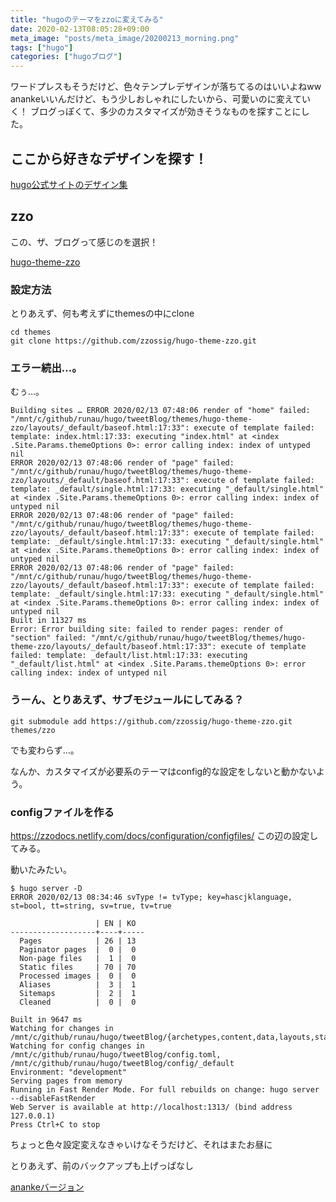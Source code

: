 ```yaml
---
title: "hugoのテーマをzzoに変えてみる"
date: 2020-02-13T08:05:28+09:00
meta_image: "posts/meta_image/20200213_morning.png"
tags: ["hugo"]
categories: ["hugoブログ"]
---
```


ワードプレスもそうだけど、色々テンプレデザインが落ちてるのはいいよねww
anankeいいんだけど、もう少しおしゃれにしたいから、可愛いのに変えていく！
ブログっぽくて、多少のカスタマイズが効きそうなものを探すことにした。

## ここから好きなデザインを探す！
[hugo公式サイトのデザイン集](https://themes.gohugo.io/tags/blog/)

## zzo

この、ザ、ブログって感じのを選択！

[hugo-theme-zzo](https://themes.gohugo.io/hugo-theme-zzo/)

### 設定方法

とりあえず、何も考えずにthemesの中にclone

```
cd themes
git clone https://github.com/zzossig/hugo-theme-zzo.git
```

### エラー続出…。

むぅ…。

```
Building sites … ERROR 2020/02/13 07:48:06 render of "home" failed: "/mnt/c/github/runau/hugo/tweetBlog/themes/hugo-theme-zzo/layouts/_default/baseof.html:17:33": execute of template failed: template: index.html:17:33: executing "index.html" at <index .Site.Params.themeOptions 0>: error calling index: index of untyped nil
ERROR 2020/02/13 07:48:06 render of "page" failed: "/mnt/c/github/runau/hugo/tweetBlog/themes/hugo-theme-zzo/layouts/_default/baseof.html:17:33": execute of template failed: template: _default/single.html:17:33: executing "_default/single.html" at <index .Site.Params.themeOptions 0>: error calling index: index of untyped nil
ERROR 2020/02/13 07:48:06 render of "page" failed: "/mnt/c/github/runau/hugo/tweetBlog/themes/hugo-theme-zzo/layouts/_default/baseof.html:17:33": execute of template failed: template: _default/single.html:17:33: executing "_default/single.html" at <index .Site.Params.themeOptions 0>: error calling index: index of untyped nil
ERROR 2020/02/13 07:48:06 render of "page" failed: "/mnt/c/github/runau/hugo/tweetBlog/themes/hugo-theme-zzo/layouts/_default/baseof.html:17:33": execute of template failed: template: _default/single.html:17:33: executing "_default/single.html" at <index .Site.Params.themeOptions 0>: error calling index: index of untyped nil
Built in 11327 ms
Error: Error building site: failed to render pages: render of "section" failed: "/mnt/c/github/runau/hugo/tweetBlog/themes/hugo-theme-zzo/layouts/_default/baseof.html:17:33": execute of template failed: template: _default/list.html:17:33: executing "_default/list.html" at <index .Site.Params.themeOptions 0>: error calling index: index of untyped nil
```

### うーん、とりあえず、サブモジュールにしてみる？

```
git submodule add https://github.com/zzossig/hugo-theme-zzo.git themes/zzo
```

でも変わらず…。

なんか、カスタマイズが必要系のテーマはconfig的な設定をしないと動かないよう。

### configファイルを作る

https://zzodocs.netlify.com/docs/configuration/configfiles/
この辺の設定してみる。

動いたみたい。

```
$ hugo server -D
ERROR 2020/02/13 08:34:46 svType != tvType; key=hascjklanguage, st=bool, tt=string, sv=true, tv=true

                   | EN | KO  
-------------------+----+-----
  Pages            | 26 | 13  
  Paginator pages  |  0 |  0  
  Non-page files   |  1 |  0  
  Static files     | 70 | 70  
  Processed images |  0 |  0  
  Aliases          |  3 |  1  
  Sitemaps         |  2 |  1  
  Cleaned          |  0 |  0  

Built in 9647 ms
Watching for changes in /mnt/c/github/runau/hugo/tweetBlog/{archetypes,content,data,layouts,static,themes}
Watching for config changes in /mnt/c/github/runau/hugo/tweetBlog/config.toml, /mnt/c/github/runau/hugo/tweetBlog/config/_default
Environment: "development"
Serving pages from memory
Running in Fast Render Mode. For full rebuilds on change: hugo server --disableFastRender
Web Server is available at http://localhost:1313/ (bind address 127.0.0.1)
Press Ctrl+C to stop
```

ちょっと色々設定変えなきゃいけなそうだけど、それはまたお昼に

とりあえず、前のバックアップも上げっぱなし

[anankeバージョン](https://encr.jp/blog-ananke)